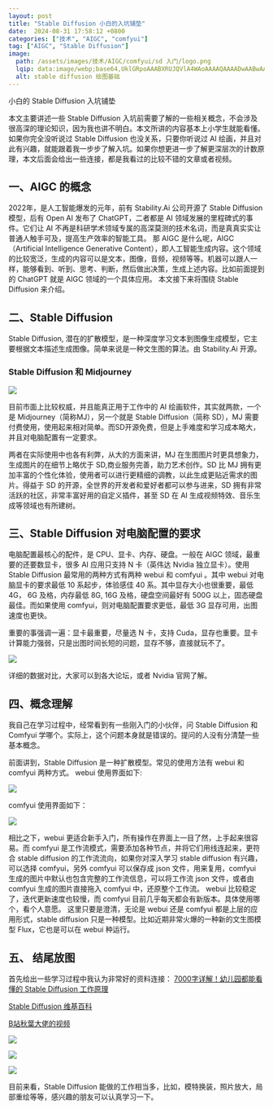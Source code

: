 ```yaml
---
layout: post
title: "Stable Diffusion 小白的入坑铺垫"
date:  2024-08-31 17:58:12 +0800
categories: ["技术", "AIGC", "comfyui"]
tag: ["AIGC", "Stable Diffusion"]
image:
  path: /assets/images/技术/AIGC/comfyui/sd 入门/logo.png
  lqip: data:image/webp;base64,UklGRpoAAABXRUJQVlA4WAoAAAAQAAAADwAABwAAQUxQSDIAAAARL0AmbZurmr57yyIiqE8oiG0bejIYEQTgqiDA9vqnsUSI6H+oAERp2HZ65qP/VIAWAFZQOCBCAAAA8AEAnQEqEAAIAAVAfCWkAALp8sF8rgRgAP7o9FDvMCkMde9PK7euH5M1m6VWoDXf2FkP3BqV0ZYbO6NA/VFIAAAA
  alt: stable diffusion 绘图基础
---
```


小白的 Stable Diffusion 入坑铺垫

本文主要讲述一些 Stable Diffusion 入坑前需要了解的一些相关概念，不会涉及很高深的理论知识，因为我也讲不明白。本文所讲的内容基本上小学生就能看懂。如果你完全没听说过 Stable Diffusion 也没关系，只要你听说过 AI 绘画，并且对此有兴趣，就能跟着我一步步了解入坑。如果你想更进一步了解更深层次的计数原理，本文后面会给出一些连接，都是我看过的比较不错的文章或者视频。

## 一、AIGC 的概念
2022年，是人工智能爆发的元年，前有 Stability.Ai 公司开源了 Stable Diffusion 模型，后有 Open AI 发布了 ChatGPT，二者都是 AI 领域发展的里程碑式的事件。它们让 AI 不再是科研学术领域专属的高深莫测的技术名词，而是真真实实让普通人触手可及，提高生产效率的智能工具。
那 AIGC 是什么呢，AIGC （Artificial Intelligence Generative Content），即人工智能生成内容。这个领域的比较宽泛，生成的内容可以是文本，图像，音频，视频等等。机器可以跟人一样，能够看到、听到、思考、判断，然后做出决策，生成上述内容。比如前面提到的 ChatGPT 就是 AIGC 领域的一个具体应用。
本文接下来将围绕 Stable Diffusion 来介绍。

## 二、Stable Diffusion
Stable Diffusion, 潜在的扩散模型，是一种深度学习文本到图像生成模型，它主要根据文本描述生成图像。简单来说是一种文生图的算法。由 Stability.Ai 开源。

### Stable Diffusion 和 Midjourney

![](/assets/images/技术/AIGC/comfyui/sd%20入门/pic1.png)

目前市面上比较权威，并且能真正用于工作中的 AI 绘画软件，其实就两款，一个是 Midjourney（简称MJ），另一个就是 Stable Diffusion（简称 SD），MJ 需要付费使用，使用起来相对简单。而SD开源免费，但是上手难度和学习成本略大，并且对电脑配置有一定要求。

两者在实际使用中也各有利弊，从大的方面来讲，MJ 在生图图片时更具想象力，生成图片的在细节上略优于 SD,商业服务完善，助力艺术创作。SD 比 MJ 拥有更加丰富的个性化体验，使用者可以进行更精细的调教，以此生成更贴近需求的图片。得益于 SD 的开源，全世界的开发者和爱好者都可以参与进来，SD 拥有非常活跃的社区，非常丰富好用的自定义插件，甚至 SD 在 AI 生成视频特效、音乐生成等领域也有所建树。

## 三、Stable Diffusion 对电脑配置的要求
电脑配置最核心的配件，是 CPU、显卡、内存、硬盘。一般在 AIGC 领域，最重要的还要数显卡，很多 AI 应用只支持 N 卡（英伟达 Nvidia 独立显卡）。使用 Stable Diffusion 最常用的两种方式有两种 webui 和 comfyui 。其中 webui 对电脑显卡的要求最低 10 系起步，体验感佳 40 系。其中显存大小也很重要，最低 4G， 6G 及格，内存最低 8G, 16G 及格，硬盘空间最好有 500G 以上，固态硬盘最佳。而如果使用 comfyui，则对电脑配置要求更低，最低 3G 显存可用，出图速度也更快。

重要的事强调一遍：显卡最重要，尽量选 N 卡，支持 Cuda，显存也重要。显卡计算能力强弱，只是出图时间长短的问题，显存不够，直接就玩不了。

![](/assets/images/技术/AIGC/comfyui/sd%20入门/pic2.jpg)

详细的数据对比，大家可以到各大论坛，或者 Nvidia 官网了解。

## 四、概念理解
我自己在学习过程中，经常看到有一些刚入门的小伙伴，问 Stable Diffusion 和 Comfyui 学哪个。实际上，这个问题本身就是错误的。提问的人没有分清楚一些基本概念。

前面讲到，Stable Diffusion 是一种扩散模型。常见的使用方法有 webui 和 comfyui 两种方式。
webui 使用界面如下:

![](/assets/images/技术/AIGC/comfyui/sd%20入门/pic3.jpg)

comfyui 使用界面如下：

![](/assets/images/技术/AIGC/comfyui/sd%20入门/pic4.png)

相比之下，webui 更适合新手入门，所有操作在界面上一目了然，上手起来很容易。而 comfyui 是工作流模式，需要添加各种节点，并将它们用线连起来，更符合 stable diffusion 的工作流流向，如果你对深入学习 stable diffusion 有兴趣，可以选择 comfyui，另外 comfyui 可以保存成 json 文件，用来复用，comfyui 生成的图片中默认也包含完整的工作流信息，可以将工作流 json 文件，或者由 comfyui 生成的图片直接拖入 comfyui 中，还原整个工作流。
webui 比较稳定了，迭代更新速度也较慢，而 comfyui 目前几乎每天都会有新版本。具体使用哪个，看个人意愿。
这里只要是澄清，无论是 webui 还是 comfyui 都是上层的应用形式，stable diffusion 只是一种模型。比如近期非常火爆的一种新的文生图模型 Flux，它也是可以在 webui 种运行。

## 五、 结尾放图
首先给出一些学习过程中我认为非常好的资料连接：
[7000字详解！幼儿园都能看懂的 Stable Diffusion 工作原理](https://www.uisdc.com/stable-diffusion-42)

[Stable Diffusion 维基百科](https://zh.wikipedia.org/zh-cn/Stable_Diffusion)

[B站秋葉大佬的视频](https://www.bilibili.com/video/BV1x8411m76H/?spm_id_from=333.999.0.0&vd_source=eefd9080674a3e446f95033c5f045e0c)

![](/assets/images/技术/AIGC/comfyui/sd%20入门/pic5.png)

![](/assets/images/技术/AIGC/comfyui/sd%20入门/pic6.png)

![](/assets/images/技术/AIGC/comfyui/sd%20入门/pic7.png)

目前来看，Stable Diffusion 能做的工作相当多，比如，模特换装，照片放大，局部重绘等等，感兴趣的朋友可以认真学习一下。